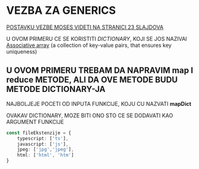 # VEZBA ZA GENERICS

[POSTAVKU VEZBE MOSES VIDETI NA STRANICI 23 SLAJDOVA](https://drive.google.com/file/d/170oHzpLNeprUa-TMmOAnSU4caEFDSb3e/view)

U OVOM PRIMERU CE SE KORISTITI *DICTIONARY*, KOJI SE JOS NAZIVAI [Associative array](https://en.wikipedia.org/wiki/Associative_array) (a collection of key-value pairs, that ensures key uniqueness)

## U OVOM PRIMERU TREBAM DA NAPRAVIM map I reduce METODE, ALI DA OVE METODE BUDU METODE DICTIONARY-JA

NAJBOLJEJE POCETI OD INPUTA FUNKCIJE, KOJU CU NAZVATI **mapDict**

OVAKAV DICTIONARY, MOZE BITI ONO STO CE SE DODAVATI KAO ARGUMENT FUNKCIJE

```typescript
const fileEkstenzije = {
    typescript: ['ts'],
    javascript: ['js'],
    jpeg: ['jpg','jpeg'],
    html: ['html', 'htm']
}

```
